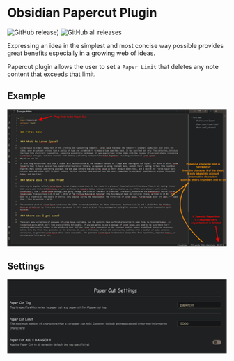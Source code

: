 # Obsidian Papercut Plugin

![GitHub release)](https://img.shields.io/github/v/release/Darakah/obsidian-paper-cut)
![GitHub all releases](https://img.shields.io/github/downloads/Darakah/obsidian-paper-cut/total)

Expressing an idea in the simplest and most concise way possible provides great benefits especially in a growing web of ideas.

Papercut plugin allows the user to set a `Paper Limit` that deletes any note content that exceeds that limit.

## Example

![](https://raw.githubusercontent.com/Darakah/obsidian-paper-cut/main/images/example.png)

## Settings

![](https://raw.githubusercontent.com/Darakah/obsidian-paper-cut/main/images/settings.png)
